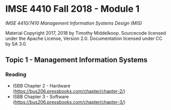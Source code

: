 # IMSE 4410 Fall 2018 - Module 1

*IMSE 4410/7410 Management Information Systems Design (MIS)*

Material Copyright 2017, 2018 by Timothy Middelkoop. Sourcecode licensed under the Apache License, Version 2.0. Documentation licensed under CC by SA 3.0.

## Topic 1 - Management Information Systems

### Reading
* ISBB Chapter 2 - Hardware (https://bus206.pressbooks.com/chapter/chapter-2/)
* ISBB Chapter 3 - Software (https://bus206.pressbooks.com/chapter/chapter-3/)





